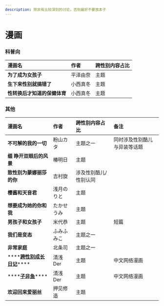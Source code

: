 ```yaml
---
description: 除非有比较深刻的讨论，否则最好不要放本子
---
```


# 漫画

### 科普向

| 漫画名 | 作者 | 跨性别内容占比 |
| :--- | :--- | :--- |
| **为了成为女孩子** | 平泽由奈 | 主题 |
| **生下来性别就搞错了** | 小西真冬 | 主题 |
| **性转换后才知道的保健体育** | 小西真冬 | 主题 |

### 其他

| 漫画名 | 作者 | 跨性别内容占比 | 备注 |
| :--- | :--- | :--- | :--- |
| **不可解的我的一切** | 粉山カタ | 主题之一 | 同时涉及性别酷儿与异装等话题 |
| **缀 睁开双眼后的风景** | 椿明日 | 主题 |  |
| **致性别为蒙娜丽莎的你** | 吉村旋 | 涉及性别酷儿/性别认同 |  |
| **樱酱和天音君** | 浅月のりと | 主题 |  |
| **想要成为她的你和我** | たかせうみ | 主题 |  |
| **男孩子和女孩子** | 米代恭 | 主题 | 短篇 |
| **我们是变态** | ふみふみこ | 主题之一 |  |
| **非常家庭** | 北条司 | 主题之一 |  |
| \*\*\*\*[**跨性别成长日记**](https://www.u17.com/comic/75255.html)\*\*\*\* | 清浅Der | 主题 | 中文网络漫画 |
| \*\*\*\*[**子非鱼**](https://www.u17.com/comic/135240.html)\*\*\*\* | 清浅Der | 主题 | 中文网络漫画 |
| **欢迎回来爱丽丝** | 押见修造 | 主题 |  |



